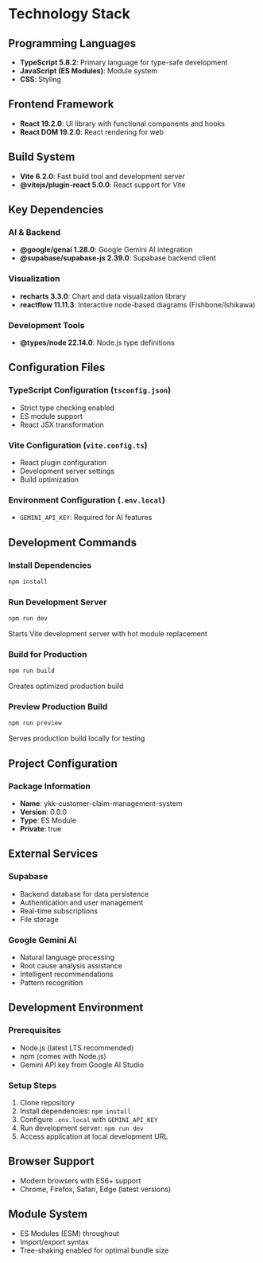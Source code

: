 # Technology Stack

## Programming Languages
- **TypeScript 5.8.2**: Primary language for type-safe development
- **JavaScript (ES Modules)**: Module system
- **CSS**: Styling

## Frontend Framework
- **React 19.2.0**: UI library with functional components and hooks
- **React DOM 19.2.0**: React rendering for web

## Build System
- **Vite 6.2.0**: Fast build tool and development server
- **@vitejs/plugin-react 5.0.0**: React support for Vite

## Key Dependencies

### AI & Backend
- **@google/genai 1.28.0**: Google Gemini AI integration
- **@supabase/supabase-js 2.39.0**: Supabase backend client

### Visualization
- **recharts 3.3.0**: Chart and data visualization library
- **reactflow 11.11.3**: Interactive node-based diagrams (Fishbone/Ishikawa)

### Development Tools
- **@types/node 22.14.0**: Node.js type definitions

## Configuration Files

### TypeScript Configuration (`tsconfig.json`)
- Strict type checking enabled
- ES module support
- React JSX transformation

### Vite Configuration (`vite.config.ts`)
- React plugin configuration
- Development server settings
- Build optimization

### Environment Configuration (`.env.local`)
- `GEMINI_API_KEY`: Required for AI features

## Development Commands

### Install Dependencies
```bash
npm install
```

### Run Development Server
```bash
npm run dev
```
Starts Vite development server with hot module replacement

### Build for Production
```bash
npm run build
```
Creates optimized production build

### Preview Production Build
```bash
npm run preview
```
Serves production build locally for testing

## Project Configuration

### Package Information
- **Name**: ykk-customer-claim-management-system
- **Version**: 0.0.0
- **Type**: ES Module
- **Private**: true

## External Services

### Supabase
- Backend database for data persistence
- Authentication and user management
- Real-time subscriptions
- File storage

### Google Gemini AI
- Natural language processing
- Root cause analysis assistance
- Intelligent recommendations
- Pattern recognition

## Development Environment

### Prerequisites
- Node.js (latest LTS recommended)
- npm (comes with Node.js)
- Gemini API key from Google AI Studio

### Setup Steps
1. Clone repository
2. Install dependencies: `npm install`
3. Configure `.env.local` with `GEMINI_API_KEY`
4. Run development server: `npm run dev`
5. Access application at local development URL

## Browser Support
- Modern browsers with ES6+ support
- Chrome, Firefox, Safari, Edge (latest versions)

## Module System
- ES Modules (ESM) throughout
- Import/export syntax
- Tree-shaking enabled for optimal bundle size

